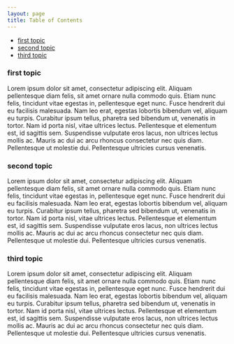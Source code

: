 ```yaml
---
layout: page
title: Table of Contents
---
```


 - [first topic](#first-topic)
 - [second topic](#second-topic)
 - [third topic](#third-topic)



### first topic
Lorem ipsum dolor sit amet, consectetur adipiscing elit. Aliquam pellentesque diam felis, sit amet ornare nulla commodo quis. Etiam nunc felis, tincidunt vitae egestas in, pellentesque eget nunc. Fusce hendrerit dui eu facilisis malesuada. Nam leo erat, egestas lobortis bibendum vel, aliquam eu turpis. Curabitur ipsum tellus, pharetra sed bibendum ut, venenatis in tortor. Nam id porta nisl, vitae ultrices lectus. Pellentesque et elementum est, id sagittis sem. Suspendisse vulputate eros lacus, non ultrices lectus mollis ac. Mauris ac dui ac arcu rhoncus consectetur nec quis diam. Pellentesque ut molestie dui. Pellentesque ultricies cursus venenatis. 

### second topic
Lorem ipsum dolor sit amet, consectetur adipiscing elit. Aliquam pellentesque diam felis, sit amet ornare nulla commodo quis. Etiam nunc felis, tincidunt vitae egestas in, pellentesque eget nunc. Fusce hendrerit dui eu facilisis malesuada. Nam leo erat, egestas lobortis bibendum vel, aliquam eu turpis. Curabitur ipsum tellus, pharetra sed bibendum ut, venenatis in tortor. Nam id porta nisl, vitae ultrices lectus. Pellentesque et elementum est, id sagittis sem. Suspendisse vulputate eros lacus, non ultrices lectus mollis ac. Mauris ac dui ac arcu rhoncus consectetur nec quis diam. Pellentesque ut molestie dui. Pellentesque ultricies cursus venenatis. 

### third topic
Lorem ipsum dolor sit amet, consectetur adipiscing elit. Aliquam pellentesque diam felis, sit amet ornare nulla commodo quis. Etiam nunc felis, tincidunt vitae egestas in, pellentesque eget nunc. Fusce hendrerit dui eu facilisis malesuada. Nam leo erat, egestas lobortis bibendum vel, aliquam eu turpis. Curabitur ipsum tellus, pharetra sed bibendum ut, venenatis in tortor. Nam id porta nisl, vitae ultrices lectus. Pellentesque et elementum est, id sagittis sem. Suspendisse vulputate eros lacus, non ultrices lectus mollis ac. Mauris ac dui ac arcu rhoncus consectetur nec quis diam. Pellentesque ut molestie dui. Pellentesque ultricies cursus venenatis. 
